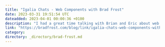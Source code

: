 ```yaml
---
title: "Igalia Chats - Web Components with Brad Frost"
date: 2023-03-31 19:51:54 UTC
dateadded: 2023-04-01 00:00:36 +0100
description: "I had a great time talking with Brian and Eric about web components, design systems, and trends in web development."
link: "https://bradfrost.com/blog/link/igalia-chats-web-components-with-brad-frost/"
category:
directory: _directory/brad-frost.md
---
```

